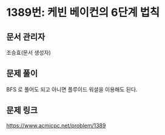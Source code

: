 # 1389번: 케빈 베이컨의 6단계 법칙
## 문서 관리자
조승효(문서 생성자)
## 문제 풀이
BFS 로 풀어도 되고 아니면 플루이드 워셜을 이용해도 된다.
## 문제 링크
https://www.acmicpc.net/problem/1389